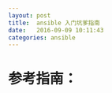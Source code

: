 ```yaml
---
layout: post
title:  ansible 入门坑爹指南
date:   2016-09-09 10:11:43
categories: ansible
---
```


# 参考指南：


[jekyll-gh]: https://github.com/jekyll/jekyll
[jekyll]:    http://jekyllrb.com
